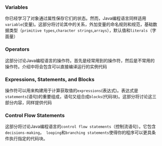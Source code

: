 ### Variables

你已经学习了对象通过属性保存它们的状态。然而，Java编程语言同样适用`variable`(变量)。这部分将讨论其中的关系，外加变量的命名规则和规范，基础数据类型（`primitive types`,`character strings`,`arrays`），默认值和`literals`（字面量）

### Operators

这部分讨论Java编程语言的操作符。首先是经常用到的操作符，然后是不常用的操作符。介绍中将会包含可以直接编译运行的实例代码

### Expressions, Statements, and Blocks

操作符可以用来构建用于计算获取值的`expressions`(表达式)。表达式是`statements`(语句)的重要组成，语句又组合成`blocks`(代码块)。这部分将讨论这三部分内容，同样提供代码

### Control Flow Statements

这部分将讨论Java编程语言的`control flow statements`（控制流语句）。它包含`decisions-making`，`	looping`和`branching statements`使得你的程序可以更具条件执行指定的代码块。